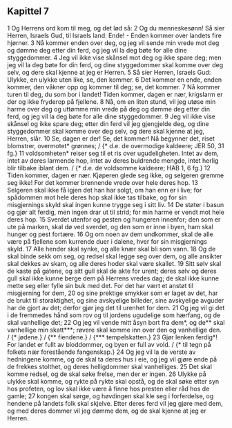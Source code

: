 ## Kapittel 7

1 Og Herrens ord kom til meg, og det lød så:
2 Og du menneskesønn! Så sier Herren, Israels Gud, til Israels land: Ende! - Enden kommer over landets fire hjørner.
3 Nå kommer enden over deg, og jeg vil sende min vrede mot deg og dømme deg etter din ferd, og jeg vil la deg bøte for alle dine styggedommer.
4 Jeg vil ikke vise skånsel mot deg og ikke spare deg; men jeg vil la deg bøte for din ferd, og dine styggedommer skal komme over deg selv, og dere skal kjenne at jeg er Herren.
5 Så sier Herren, Israels Gud: Ulykke, en ulykke uten like, se, den kommer.
6 Det kommer en ende, enden kommer, den våkner opp og kommer til deg; se, det kommer.
7 Nå kommer turen til deg, du som bor i landet! Tiden kommer, dagen er nær, krigslarm er der og ikke fryderop på fjellene.
8 Nå, om en liten stund, vil jeg utøse min harme over deg og uttømme min vrede på deg og dømme deg etter din ferd, og jeg vil la deg bøte for alle dine styggedommer.
9 Jeg vil ikke vise skånsel og ikke spare deg; etter din ferd vil jeg gjengjelde deg, og dine styggedommer skal komme over deg selv, og dere skal kjenne at jeg, Herren, slår.
10 Se, dagen er der! Se, det kommer! Nå begynner det, riset blomstrer, overmotet* grønnes; / {* d.e. de overmodige kaldeere; JER 50, 31 fg.}
11 voldsomheten* reiser seg til et ris over ugudeligheten. Intet av dem, intet av deres larmende hop, intet av deres buldrende mengde, intet herlig blir tilbake iblant dem. / {* d.e. de voldsomme kaldeere; HAB 1, 6 fg.}
12 Tiden kommer, dagen er nær. Kjøperen glede seg ikke, og selgeren gremme seg ikke! For det kommer brennende vrede over hele deres hop.
13 Selgeren skal ikke få igjen det han har solgt, om han enn er i live; for spådommen mot hele deres hop skal ikke tas tilbake, og for sin misgjernings skyld skal ingen kunne trygge seg i sitt liv.
14 De støter i basun og gjør alt ferdig, men ingen drar ut til strid; for min harme er vendt mot hele deres hop.
15 Sverdet utenfor og pesten og hungeren innenfor; den som er ute på marken, skal dø ved sverdet, og den som er inne i byen, ham skal hunger og pest fortære.
16 Og om noen av dem undkommer, skal de alle være på fjellene som kurrende duer i dalene, hver for sin misgjernings skyld.
17 Alle hender skal synke, og alle knær skal bli som vann.
18 Og de skal binde sekk om seg, og redsel skal legge seg over dem, og alle ansikter skal dekkes av skam, og alle deres hoder skal være skallet.
19 Sitt sølv skal de kaste på gatene, og sitt gull skal de akte for urent; deres sølv og deres gull skal ikke kunne berge dem på Herrens vredes dag; de skal ikke kunne mette seg eller fylle sin buk med det. For det har vært et anstøt til misgjerning for dem,
20 og sine prektige smykker som er laget av det, har de brukt til storaktighet, og sine avskyelige billeder, sine avskyelige avguder har de gjort av det; derfor gjør jeg det til urenhet for dem.
21 Og jeg vil gi det i de fremmedes hånd som rov og til jordens ugudelige som hærfang, og de skal vanhellige det;
22 Og jeg vil vende mitt åsyn bort fra dem*, og de** skal vanhellige min skatt***; røvere skal komme inn over den og vanhellige den. / {* jødene.} / {** fiendene.} / {*** tempelskatten.}
23 Gjør lenken ferdig*! For landet er fullt av bloddommer, og byen er full av vold. / {* til tegn på folkets nær forestående fangenskap.}
24 Og jeg vil la de verste av hedningene komme, og de skal ta deres hus i eie, og jeg vil gjøre ende på de frekkes stolthet, og deres helligdommer skal vanhelliges.
25 Det skal komme redsel, og de skal søke frelse, men der er ingen.
26 Ulykke på ulykke skal komme, og rykte på rykte skal opstå, og de skal søke etter syn hos profeten, og lov skal ikke være å finne hos presten eller råd hos de gamle;
27 kongen skal sørge, og høvdingen skal kle seg i forferdelse, og hendene på landets folk skal skjelve. Etter deres ferd vil jeg gjøre med dem, og med deres dommer vil jeg dømme dem, og de skal kjenne at jeg er Herren.
